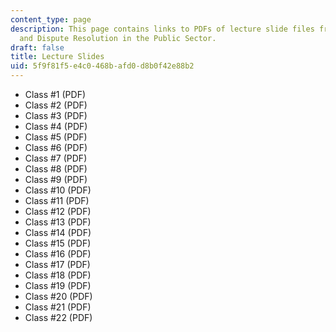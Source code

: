 ```yaml
---
content_type: page
description: This page contains links to PDFs of lecture slide files from 11.255 Negotiation
  and Dispute Resolution in the Public Sector.
draft: false
title: Lecture Slides
uid: 5f9f81f5-e4c0-468b-afd0-d8b0f42e88b2
---
```

- Class #1 (PDF)
- Class #2 (PDF)
- Class #3 (PDF)
- Class #4 (PDF)
- Class #5 (PDF)
- Class #6 (PDF)
- Class #7 (PDF)
- Class #8 (PDF)
- Class #9 (PDF)
- Class #10 (PDF)
- Class #11 (PDF)
- Class #12 (PDF)
- Class #13 (PDF)
- Class #14 (PDF)
- Class #15 (PDF)
- Class #16 (PDF)
- Class #17 (PDF)
- Class #18 (PDF)
- Class #19 (PDF)
- Class #20 (PDF)
- Class #21 (PDF)
- Class #22 (PDF)